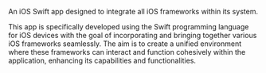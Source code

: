 An iOS Swift app designed to integrate all iOS frameworks within its system.

This app is specifically developed using the Swift programming language for iOS devices with the goal of incorporating and bringing together various iOS frameworks seamlessly. The aim is to create a unified environment where these frameworks can interact and function cohesively within the application, enhancing its capabilities and functionalities.
